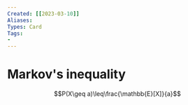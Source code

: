 ```yaml
---
Created: [[2023-03-10]]
Aliases: 
Types: Card
Tags: 
- 
---
```

# Markov's inequality
$$P(X\geq a)\leq\frac{\mathbb{E}[X]}{a}$$
